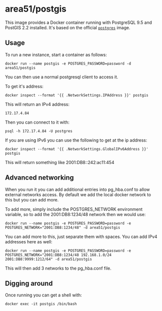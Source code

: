 # area51/postgis

This image provides a Docker container running with PostgreSQL 9.5 and PostGIS 2.2 installed. It's based on the official [`postgres`](https://registry.hub.docker.com/_/postgres/) image.

## Usage

To run a new instance, start a container as follows:

    docker run --name postgis -e POSTGRES_PASSWORD=password -d area51/postgis

You can then use a normal postgresql client to access it.

To get it's address:

    docker inspect --format '{{ .NetworkSettings.IPAddress }}' postgis

This will return an IPv4 address:

    172.17.4.84

Then you can connect to it with:

    psql -h 172.17.4.84 -U postgres

If you are using IPv6 you can use the following to get at the ip address:

    docker inspect --format '{{ .NetworkSettings.GlobalIPv6Address }}' postgis

This will return something like 2001:DB8::242:ac11:454

## Advanced networking

When you run it you can add additional entries into pg_hba.conf to allow external networks access. By default we add the local docker network to this but you can add more.

To add more, simply include the POSTGRES_NETWORK environment variable, so to add the 2001:DB8:1234/48 network then we would use:

    docker run --name postgis -e POSTGRES_PASSWORD=password -e POSTGRES_NETWORK="2001:DB8:1234/48" -d area51/postgis

You can add more to this, just separate them with spaces. You can add IPv4 addresses here as well:

    docker run --name postgis -e POSTGRES_PASSWORD=password -e POSTGRES_NETWORK="2001:DB8:1234/48 192.168.1.0/24 2001:DB8:9999:1212/64" -d area51/postgis

This will then add 3 networks to the pg_hba.conf file.

## Digging around

Once running you can get a shell with:

    docker exec -it postgis /bin/bash
